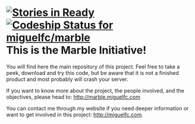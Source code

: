 [![Stories in Ready](https://badge.waffle.io/miguelfc/marble.png?label=ready&title=Ready)](https://waffle.io/miguelfc/marble) [ ![Codeship Status for miguelfc/marble](https://www.codeship.io/projects/f42fa540-fa36-0131-5a84-6a22440fbafa/status)](https://www.codeship.io/projects/29022)
This is the Marble Initiative!
======

You will find here the main repository of this project. Feel free to take a peek, download and try this code, but be aware that it is not a finished product and most probably will crash your server.

If you want to know more about the project, the people involved, and the objectives, please head to: http://marble.miguelfc.com

You can contact me through my website if you need deeper information or want to get involved in this project: http://miguelfc.com.


